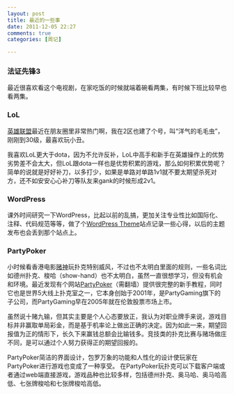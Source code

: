 ```yaml
---
layout: post
title: 最近的一些事
date: 2011-12-05 22:27
comments: true
categories: [周记]

---
```

<h3>法证先锋3</h3>
最近很喜欢看这个电视剧，在家吃饭的时候就端着碗看两集，有时候下班比较早也看两集。
<h3>LoL</h3><a href="http://lol.qq.com">英雄联盟</a>最近在朋友圈里非常热门啊，我在2区也建了个号，叫“洋气的毛毛虫”，刚刚到30级，最喜欢玩小丑。

我喜欢LoL更大于dota，因为不允许反补，LoL中高手和新手在英雄操作上的优势劣势差不会太大，但LoL跟dota一样也是优势积累的游戏，那么如何积累优势呢？简单的说就是好好补刀，以多打少，如果是单路对单路1v1就不要太期望杀死对方，还不如安安心心补刀等队友来gank的时候形成2v1。
<h3>WordPress</h3>
课外时间研究一下WordPress，比起以前的乱搞，更加关注专业性比如国际化、注释、代码规范等等，做了个<a href="http://yuguotheme.com/">WordPress Theme</a>站点记录一些心得，以后的主题发布也会丢到那个站点上。
<h3>PartyPoker</h3>
小时候看香港电影<a href="http://zh.wikipedia.org/zh-cn/%E8%B3%AD%E7%A5%9E">赌神</a>玩扑克特别威风，不过也不太明白里面的规则，一些名词比如德州扑克、梭哈（show-hand）也不太明白，虽然一直很想学习，但没有机会和环境。最近发现有个网站<a href="http://cn.partypoker.com/">PartyPoker</a>（需翻墙）提供很完整的新手教程，同时它也是世界5大线上扑克室之一，它本身创始于2001年，是PartyGaming旗下的子公司，而PartyGaming早在2005年就在伦敦股票市场上市。

虽然说十赌九输，但其实主要是个人心态要放正，我认为对职业牌手来说，游戏目标并非赢取单局彩金，而是基于机率论上做出正确的决定。因为如此一来，期望回报值为正的情形下，长久下来赢钱总额会比输钱多。竞技类的扑克比赛与赌场做庄不同，是可以通过个人努力获得正的期望回报的。

PartyPoker简洁的界面设计，包罗万象的功能和人性化的设计使玩家在PartyPoker进行游戏也变成了一种享受。 在PartyPoker玩扑克可以下载客户端或者通过web端直接游戏，游戏品种也比较多样，包括德州扑克、奥马哈、奥马哈高低、七张牌梭哈和七张牌梭哈高低。


